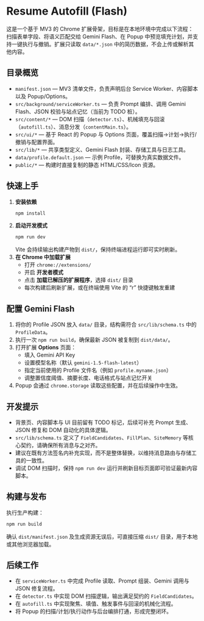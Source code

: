 # Resume Autofill (Flash)

这是一个基于 MV3 的 Chrome 扩展骨架，目标是在本地环境中完成以下流程：扫描表单字段、将语义匹配交给 Gemini Flash、在 Popup 中预览填充计划，并支持一键执行与撤销。扩展只读取 `data/*.json` 中的简历数据，不会上传或解析其他内容。

## 目录概览

- `manifest.json` — MV3 清单文件，负责声明后台 Service Worker、内容脚本以及 Popup/Options。
- `src/background/serviceWorker.ts` — 负责 Prompt 编排、调用 Gemini Flash、JSON 校验与站点记忆（当前为 TODO 桩）。
- `src/content/*` — DOM 扫描（`detector.ts`）、机械填充与回滚（`autofill.ts`）、消息分发（`contentMain.ts`）。
- `src/ui/*` — 基于 React 的 Popup 与 Options 页面，覆盖扫描→计划→执行/撤销与配置界面。
- `src/lib/*` — 共享类型定义、Gemini Flash 封装、存储工具与日志工具。
- `data/profile.default.json` — 示例 Profile，可替换为真实数据文件。
- `public/*` — 构建时直接复制的静态 HTML/CSS/Icon 资源。

## 快速上手

1. **安装依赖**
   ```bash
   npm install
   ```
2. **启动开发模式**
   ```bash
   npm run dev
   ```
   Vite 会持续输出构建产物到 `dist/`，保持终端进程运行即可实时刷新。
3. **在 Chrome 中加载扩展**
   - 打开 `chrome://extensions/`
   - 开启 **开发者模式**
   - 点击 **加载已解压的扩展程序**，选择 `dist/` 目录
   - 每次构建后刷新扩展，或在终端使用 Vite 的 “r” 快捷键触发重建

## 配置 Gemini Flash

1. 将你的 Profile JSON 放入 `data/` 目录，结构需符合 `src/lib/schema.ts` 中的 `ProfileData`。
2. 执行一次 `npm run build`，确保最新 JSON 被复制到 `dist/data/`。
3. 打开扩展 **Options** 页面：
   - 填入 Gemini API Key
   - 设置模型名称（默认 `gemini-1.5-flash-latest`）
   - 指定当前使用的 Profile 文件名（例如 `profile.myname.json`）
   - 调整置信度阈值、摘要长度、电话格式与站点记忆开关
4. Popup 会通过 `chrome.storage` 读取这些配置，并在后续操作中生效。

## 开发提示

- 背景页、内容脚本与 UI 目前留有 TODO 标记，后续可补充 Prompt 生成、JSON 修复和 DOM 自动化的具体逻辑。
- `src/lib/schema.ts` 定义了 `FieldCandidates`、`FillPlan`、`SiteMemory` 等核心契约，请确保所有消息与之对齐。
- 建议在既有方法签名内补充实现，而不是整体替换，以维持消息路由与存储工具的一致性。
- 调试 DOM 扫描时，保持 `npm run dev` 运行并刷新目标页面即可验证最新内容脚本。

## 构建与发布

执行生产构建：

```bash
npm run build
```

确认 `dist/manifest.json` 及生成资源无误后，可直接压缩 `dist/` 目录，用于本地或其他浏览器加载。

## 后续工作

- 在 `serviceWorker.ts` 中完成 Profile 读取、Prompt 组装、Gemini 调用与 JSON 修复流程。
- 在 `detector.ts` 中实现 DOM 扫描逻辑，输出满足契约的 `FieldCandidates`。
- 在 `autofill.ts` 中实现聚焦、填值、触发事件与回滚的机械化流程。
- 将 Popup 的扫描/计划/执行动作与后台编排打通，形成完整闭环。
